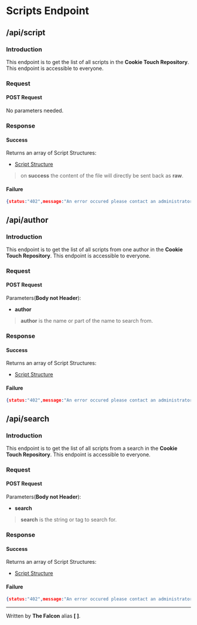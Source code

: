 # Scripts Endpoint

## /api/script

### Introduction

This endpoint is to get the list of all scripts in the **Cookie Touch Repository**. This endpoint is accessible to everyone.

### Request

#### POST Request

No parameters needed.

### Response

#### Success

Returns an array of Script Structures:

 -  [Script Structure](/data-structures/script-structure.md)

> on **success** the content of the file will directly be sent back as **raw**.

#### Failure

```json
{status:"402",message:"An error occured please contact an administrator."}
```

## /api/author

### Introduction

This endpoint is to get the list of all scripts from one author in the **Cookie Touch Repository**. This endpoint is accessible to everyone.

### Request

#### POST Request

Parameters(**Body not Header**):
 - **author**
 
> **author** is the name or part of the name to search from.

### Response

#### Success

Returns an array of Script Structures:

 -  [Script Structure](/data-structures/script-structure.md)


#### Failure

```json
{status:"402",message:"An error occured please contact an administrator."}
```

## /api/search

### Introduction

This endpoint is to get the list of all scripts from a search in the **Cookie Touch Repository**. This endpoint is accessible to everyone.

### Request

#### POST Request

Parameters(**Body not Header**):
 - **search**
 
> **search** is the string or tag to search for.

### Response

#### Success

Returns an array of Script Structures:

 -  [Script Structure](/data-structures/script-structure.md)

#### Failure

```json
{status:"402",message:"An error occured please contact an administrator."}
```
___

Written by **The Falcon** alias **[ ]**.
